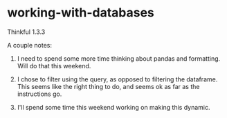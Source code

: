 working-with-databases
======================

Thinkful 1.3.3

A couple notes:

1) I need to spend some more time thinking about pandas and formatting.  Will do that this weekend.

2) I chose to filter using the query, as opposed to filtering the dataframe.  This seems like the right thing to do, and seems ok as far as the instructions go.

3) I'll spend some time this weekend working on making this dynamic.
